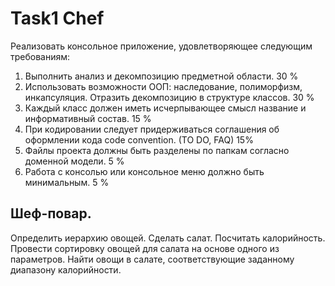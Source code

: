 # Task1 Chef
Реализовать консольное приложение, удовлетворяющее следующим требованиям:

1. Выполнить анализ и декомпозицию предметной области. 30 %
2. Использовать возможности ООП: наследование, полиморфизм, инкапсуляция. Отразить декомпозицию в структуре классов. 30 %
3. Каждый класс должен иметь исчерпывающее смысл название и информативный состав. 15 %
4. При кодировании следует придерживаться соглашения об оформлении кода code convention. (TO DO, FAQ) 15%
5. Файлы проекта должны быть разделены по папкам согласно доменной модели. 5 %
6. Работа с консолью или консольное меню должно быть минимальным. 5 %

## Шеф-повар. 
Определить иерархию овощей. Сделать салат. Посчитать калорийность. Провести сортировку овощей для салата на основе одного из параметров. Найти овощи в салате, соответствующие заданному диапазону калорийности.
